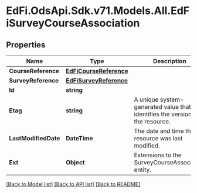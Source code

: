 # EdFi.OdsApi.Sdk.v71.Models.All.EdFiSurveyCourseAssociation

## Properties

Name | Type | Description | Notes
------------ | ------------- | ------------- | -------------
**CourseReference** | [**EdFiCourseReference**](EdFiCourseReference.md) |  | 
**SurveyReference** | [**EdFiSurveyReference**](EdFiSurveyReference.md) |  | 
**Id** | **string** |  | [optional] 
**Etag** | **string** | A unique system-generated value that identifies the version of the resource. | [optional] 
**LastModifiedDate** | **DateTime** | The date and time the resource was last modified. | [optional] 
**Ext** | **Object** | Extensions to the SurveyCourseAssociation entity. | [optional] 

[[Back to Model list]](../../README.md#documentation-for-models) [[Back to API list]](../../README.md#documentation-for-api-endpoints) [[Back to README]](../../README.md)


